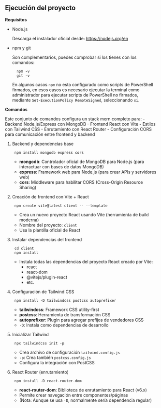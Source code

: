 Ejecución del proyecto
---

**Requisitos**

- Node.js

    Descarga el instalador oficial desde: https://nodejs.org/en

- npm y git

    Son complementarios, puedes comprobar si los tienes con los comandos:

        npm -v
        git -v
    
    En algunos casos ```npm``` no esta configurado como scripts de PowerShell firmados, en esos casos es necesario ejecutar la terminal como administrador para ejecutar scripts de PowerShell no firmados, mediante ```Set-ExecutionPolicy RemoteSigned```, seleccionando ```si```.
    

**Comandos**

Este conjunto de comandos configura un stack mern completo para:
    - Backend Node.js/Express con MongoDB
    - Frontend React con Vite
    - Estilos con Tailwind CSS
    - Enrutamiento con React Router
    - Configuración CORS para comunicación entre frontend y backend


1. Backend y dependencias base

        npm install mongodb express cors

    - **mongodb**: Controlador oficial de MongoDB para Node.js (para interactuar con bases de datos MongoDB)
    - **express**: Framework web para Node.js (para crear APIs y servidores web)
    - **cors**: Middleware para habilitar CORS (Cross-Origin Resource Sharing)

2. Creación de frontend con Vite + React

        npm create vite@latest client -- --template 

    - Crea un nuevo proyecto React usando Vite (herramienta de build moderna)
    - Nombre del proyecto: `client`
    - Usa la plantilla oficial de React

3. Instalar dependencias del frontend

        cd client
        npm install

    - Instala todas las dependencias del proyecto React creado por Vite:
        - react
        - react-dom
        - @vitejs/plugin-react
        - etc.

4. Configuración de Tailwind CSS

        npm install -D tailwindcss postcss autoprefixer

    - **tailwindcss**: Framework CSS utility-first
    - **postcss**: Herramienta de transformación CSS
    - **autoprefixer**: Plugin para agregar prefijos de vendedores CSS
    - ```-D```: Instala como dependencias de desarrollo

5. Inicializar Tailwind

        npx tailwindcss init -p

    - Crea archivo de configuración ```tailwind.config.js```
    - ```-p```: Crea también ```postcss.config.js```
    - Configura la integración con PostCSS

6. React Router (enrutamiento)

        npm install -D react-router-dom

    - **react-router-dom**: Biblioteca de enrutamiento para React (v6.x)
    - Permite crear navegación entre componentes/páginas
    - (Nota: Aunque se usa ```-D```, normalmente sería dependencia regular)
